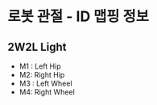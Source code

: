 # 로봇 관절 - ID 맵핑 정보
## 2W2L Light
- M1 : Left Hip
- M2: Right Hip
- M3 : Left Wheel
- M4: Right Wheel
